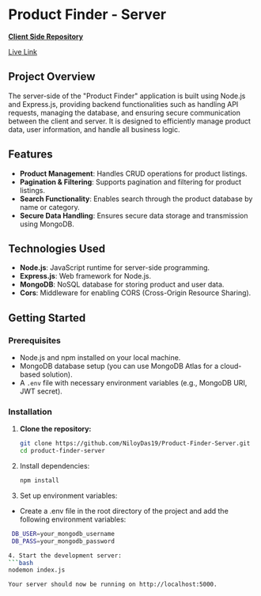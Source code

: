 # Product Finder - Server

**[Client Side Repository](https://github.com/NiloyDas19/Product-Finder-Client)**

[Live Link](https://find-product.netlify.app) 

## Project Overview

The server-side of the "Product Finder" application is built using Node.js and Express.js, providing backend functionalities such as handling API requests, managing the database, and ensuring secure communication between the client and server. It is designed to efficiently manage product data, user information, and handle all business logic.

## Features

- **Product Management**: Handles CRUD operations for product listings.
- **Pagination & Filtering**: Supports pagination and filtering for product listings.
- **Search Functionality**: Enables search through the product database by name or category.
- **Secure Data Handling**: Ensures secure data storage and transmission using MongoDB.

## Technologies Used

- **Node.js**: JavaScript runtime for server-side programming.
- **Express.js**: Web framework for Node.js.
- **MongoDB**: NoSQL database for storing product and user data.
- **Cors**: Middleware for enabling CORS (Cross-Origin Resource Sharing).

## Getting Started

### Prerequisites

- Node.js and npm installed on your local machine.
- MongoDB database setup (you can use MongoDB Atlas for a cloud-based solution).
- A `.env` file with necessary environment variables (e.g., MongoDB URI, JWT secret).

### Installation

1. **Clone the repository:**
   ```bash
   git clone https://github.com/NiloyDas19/Product-Finder-Server.git
   cd product-finder-server

2. Install dependencies:
   ```bash
   npm install

3. Set up environment variables:
  - Create a .env file in the root directory of the project and add the following environment variables:
   ```bash
    DB_USER=your_mongodb_username
    DB_PASS=your_mongodb_password

4. Start the development server:
   ```bash
   nodemon index.js

Your server should now be running on http://localhost:5000. 